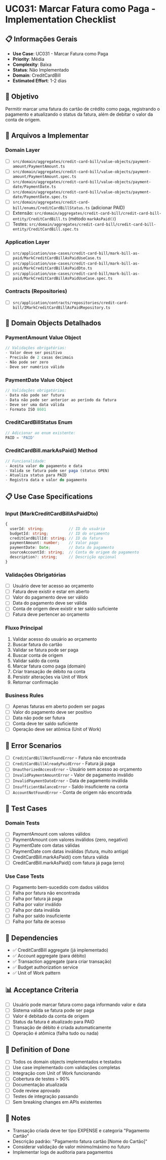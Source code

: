 # UC031: Marcar Fatura como Paga - Implementation Checklist

## 📋 **Informações Gerais**
- **Use Case**: UC031 - Marcar Fatura como Paga
- **Priority**: Média
- **Complexity**: Baixa
- **Status**: Não Implementado
- **Domain**: CreditCardBill
- **Estimated Effort**: 1-2 dias

## 🎯 **Objetivo**
Permitir marcar uma fatura do cartão de crédito como paga, registrando o pagamento e atualizando o status da fatura, além de debitar o valor da conta de origem.

## 📁 **Arquivos a Implementar**

### **Domain Layer**
- [ ] `src/domain/aggregates/credit-card-bill/value-objects/payment-amount/PaymentAmount.ts`
- [ ] `src/domain/aggregates/credit-card-bill/value-objects/payment-amount/PaymentAmount.spec.ts`
- [ ] `src/domain/aggregates/credit-card-bill/value-objects/payment-date/PaymentDate.ts`
- [ ] `src/domain/aggregates/credit-card-bill/value-objects/payment-date/PaymentDate.spec.ts`
- [ ] `src/domain/aggregates/credit-card-bill/enums/CreditCardBillStatus.ts` (adicionar PAID)
- [ ] Extensão: `src/domain/aggregates/credit-card-bill/credit-card-bill-entity/CreditCardBill.ts` (método `markAsPaid()`)
- [ ] Testes: `src/domain/aggregates/credit-card-bill/credit-card-bill-entity/CreditCardBill.spec.ts`

### **Application Layer**
- [ ] `src/application/use-cases/credit-card-bill/mark-bill-as-paid/MarkCreditCardBillAsPaidUseCase.ts`
- [ ] `src/application/use-cases/credit-card-bill/mark-bill-as-paid/MarkCreditCardBillAsPaidDto.ts`
- [ ] `src/application/use-cases/credit-card-bill/mark-bill-as-paid/MarkCreditCardBillAsPaidUseCase.spec.ts`

### **Contracts (Repositories)**
- [ ] `src/application/contracts/repositories/credit-card-bill/IMarkCreditCardBillAsPaidRepository.ts`

## 🧱 **Domain Objects Detalhados**

### **PaymentAmount Value Object**
```typescript
// Validações obrigatórias:
- Valor deve ser positivo
- Precisão de 2 casas decimais
- Não pode ser zero
- Deve ser numérico válido
```

### **PaymentDate Value Object**
```typescript
// Validações obrigatórias:
- Data não pode ser futura
- Data não pode ser anterior ao período da fatura
- Deve ser uma data válida
- Formato ISO 8601
```

### **CreditCardBillStatus Enum**
```typescript
// Adicionar ao enum existente:
PAID = 'PAID'
```

### **CreditCardBill.markAsPaid() Method**
```typescript
// Funcionalidade:
- Aceita valor do pagamento e data
- Valida se fatura pode ser paga (status OPEN)
- Atualiza status para PAID
- Registra data e valor do pagamento
```

## 📋 **Use Case Specifications**

### **Input (MarkCreditCardBillAsPaidDto)**
```typescript
{
  userId: string;           // ID do usuário
  budgetId: string;         // ID do orçamento
  creditCardBillId: string; // ID da fatura
  paymentAmount: number;    // Valor pago
  paymentDate: Date;        // Data do pagamento
  sourceAccountId: string;  // Conta de origem do pagamento
  description?: string;     // Descrição opcional
}
```

### **Validações Obrigatórias**
- [ ] Usuário deve ter acesso ao orçamento
- [ ] Fatura deve existir e estar em aberto
- [ ] Valor do pagamento deve ser válido
- [ ] Data do pagamento deve ser válida
- [ ] Conta de origem deve existir e ter saldo suficiente
- [ ] Fatura deve pertencer ao orçamento

### **Fluxo Principal**
1. Validar acesso do usuário ao orçamento
2. Buscar fatura do cartão
3. Validar se fatura pode ser paga
4. Buscar conta de origem
5. Validar saldo da conta
6. Marcar fatura como paga (domain)
7. Criar transação de débito na conta
8. Persistir alterações via Unit of Work
10. Retornar confirmação

### **Business Rules**
- [ ] Apenas faturas em aberto podem ser pagas
- [ ] Valor do pagamento deve ser positivo
- [ ] Data não pode ser futura
- [ ] Conta deve ter saldo suficiente
- [ ] Operação deve ser atômica (Unit of Work)

## 🚫 **Error Scenarios**
- [ ] `CreditCardBillNotFoundError` - Fatura não encontrada
- [ ] `CreditCardBillAlreadyPaidError` - Fatura já paga
- [ ] `UnauthorizedAccessError` - Usuário sem acesso ao orçamento
- [ ] `InvalidPaymentAmountError` - Valor de pagamento inválido
- [ ] `InvalidPaymentDateError` - Data de pagamento inválida
- [ ] `InsufficientBalanceError` - Saldo insuficiente na conta
- [ ] `AccountNotFoundError` - Conta de origem não encontrada

## 🧪 **Test Cases**

### **Domain Tests**
- [ ] PaymentAmount com valores válidos
- [ ] PaymentAmount com valores inválidos (zero, negativo)
- [ ] PaymentDate com datas válidas
- [ ] PaymentDate com datas inválidas (futura, muito antiga)
- [ ] CreditCardBill.markAsPaid() com fatura válida
- [ ] CreditCardBill.markAsPaid() com fatura já paga (erro)

### **Use Case Tests**
- [ ] Pagamento bem-sucedido com dados válidos
- [ ] Falha por fatura não encontrada
- [ ] Falha por fatura já paga
- [ ] Falha por valor inválido
- [ ] Falha por data inválida
- [ ] Falha por saldo insuficiente
- [ ] Falha por falta de acesso

## 🔗 **Dependencies**
- ✅ CreditCardBill aggregate (já implementado)
- ✅ Account aggregate (para débito)
- ✅ Transaction aggregate (para criar transação)
- ✅ Budget authorization service
- ✅ Unit of Work pattern

## 📊 **Acceptance Criteria**
- [ ] Usuário pode marcar fatura como paga informando valor e data
- [ ] Sistema valida se fatura pode ser paga
- [ ] Valor é debitado da conta de origem
- [ ] Status da fatura é atualizado para PAID
- [ ] Transação de débito é criada automaticamente
- [ ] Operação é atômica (falha tudo ou nada)

## 🚀 **Definition of Done**
- [ ] Todos os domain objects implementados e testados
- [ ] Use case implementado com validações completas
- [ ] Integração com Unit of Work funcionando
- [ ] Cobertura de testes > 90%
- [ ] Documentação atualizada
- [ ] Code review aprovado
- [ ] Testes de integração passando
- [ ] Sem breaking changes em APIs existentes

## 📝 **Notes**
- Transação criada deve ter tipo EXPENSE e categoria "Pagamento Cartão"
- Descrição padrão: "Pagamento fatura cartão [Nome do Cartão]"
- Considerar validação de valor mínimo/máximo no futuro
- Implementar logs de auditoria para pagamentos
